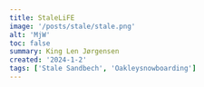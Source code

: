 ```yaml
---
title: StaleLiFE
image: '/posts/stale/stale.png'
alt: 'MjW'
toc: false
summary: King Len Jørgensen
created: '2024-1-2'
tags: ['Stale Sandbech', 'Oakleysnowboarding']
---
```


<script>
  import { YouTube } from 'sveltekit-embed'
</script>

<YouTube youTubeId="BYE3NwyNJi0" />
